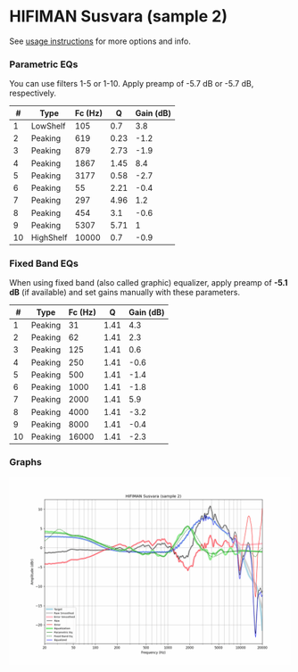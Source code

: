 # HIFIMAN Susvara (sample 2)
See [usage instructions](https://github.com/jaakkopasanen/AutoEq#usage) for more options and info.

### Parametric EQs
You can use filters 1-5 or 1-10. Apply preamp of -5.7 dB or -5.7 dB, respectively.

|   # | Type      |   Fc (Hz) |    Q |   Gain (dB) |
|-----|-----------|-----------|------|-------------|
|   1 | LowShelf  |       105 | 0.7  |         3.8 |
|   2 | Peaking   |       619 | 0.23 |        -1.2 |
|   3 | Peaking   |       879 | 2.73 |        -1.9 |
|   4 | Peaking   |      1867 | 1.45 |         8.4 |
|   5 | Peaking   |      3177 | 0.58 |        -2.7 |
|   6 | Peaking   |        55 | 2.21 |        -0.4 |
|   7 | Peaking   |       297 | 4.96 |         1.2 |
|   8 | Peaking   |       454 | 3.1  |        -0.6 |
|   9 | Peaking   |      5307 | 5.71 |         1   |
|  10 | HighShelf |     10000 | 0.7  |        -0.9 |

### Fixed Band EQs
When using fixed band (also called graphic) equalizer, apply preamp of **-5.1 dB** (if available) and set gains manually with these parameters.

|   # | Type    |   Fc (Hz) |    Q |   Gain (dB) |
|-----|---------|-----------|------|-------------|
|   1 | Peaking |        31 | 1.41 |         4.3 |
|   2 | Peaking |        62 | 1.41 |         2.3 |
|   3 | Peaking |       125 | 1.41 |         0.6 |
|   4 | Peaking |       250 | 1.41 |        -0.6 |
|   5 | Peaking |       500 | 1.41 |        -1.4 |
|   6 | Peaking |      1000 | 1.41 |        -1.8 |
|   7 | Peaking |      2000 | 1.41 |         5.9 |
|   8 | Peaking |      4000 | 1.41 |        -3.2 |
|   9 | Peaking |      8000 | 1.41 |        -0.4 |
|  10 | Peaking |     16000 | 1.41 |        -2.3 |

### Graphs
![](./HIFIMAN%20Susvara%20(sample%202).png)
